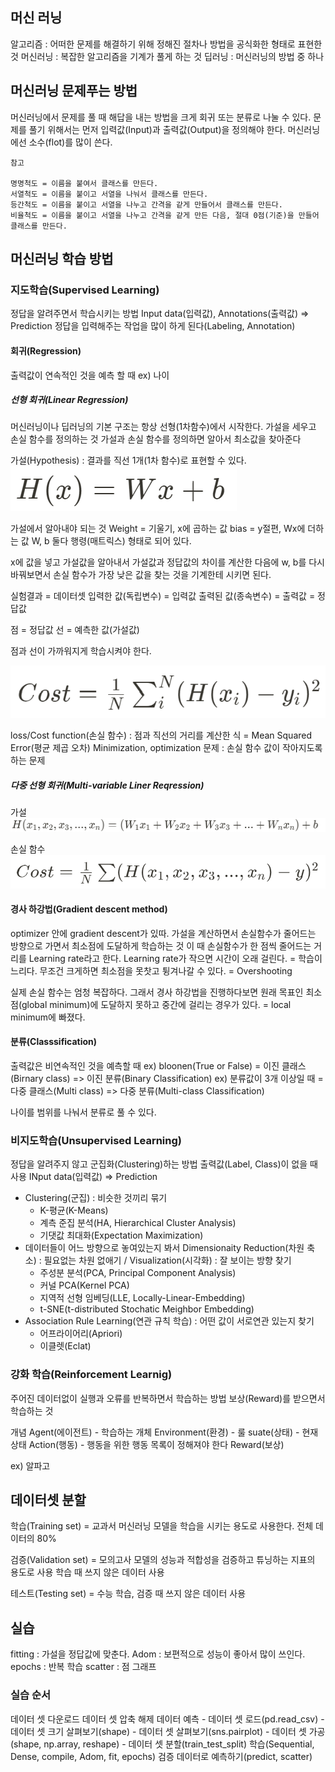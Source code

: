 ## 머신 러닝
알고리즘 : 어떠한 문제를 해결하기 위해 정해진 절차나 방법을 공식화한 형태로 표현한 것
머신러닝 : 복잡한 알고리즘을 기계가 풀게 하는 것
딥러닝 : 머신러닝의 방법 중 하나

## 머신러닝 문제푸는 방법
머신러닝에서 문제를 풀 때 해답을 내는 방법을 크게 회귀 또는 분류로 나눌 수 있다.
문제를 풀기 위해서는 먼저 입력값(Input)과 출력값(Output)을 정의해야 한다.
머신러닝에선 소수(flot)를 많이 쓴다.


```
참고

명명척도 = 이름을 붙여서 클래스를 만든다.
서열척도 = 이름을 붙이고 서열을 나눠서 클래스를 만든다.
등간척도 = 이름을 붙이고 서열을 나누고 간격을 같게 만들어서 클래스를 만든다.
비율척도 = 이름을 붙이고 서열을 나누고 간격을 같게 만든 다음, 절대 0점(기준)을 만들어 클래스를 만든다.
```

## 머신러닝 학습 방법

### 지도학습(Supervised Learning)
정답을 알려주면서 학습시키는 방법
Input data(입력값), Annotations(출력값) => Prediction
정답을 입력해주는 작업을 많이 하게 된다(Labeling, Annotation)

#### 회귀(Regression)
출력값이 연속적인 것을 예측 할 때
ex) 나이

##### 선형 회귀(Linear Regression)
머신러닝이나 딥러닝의 기본 구조는 항상 선형(1차함수)에서 시작한다.
가설을 세우고 손실 함수를 정의하는 것
가설과 손실 함수를 정의하면 알아서 최소값을 찾아준다

가설(Hypothesis) : 결과를 직선 1개(1차 함수)로 표현할 수 있다.
![Hypothesis](/image/Hypothesis.png)

가설에서 알아내야 되는 것
Weight = 기울기, x에 곱하는 값
bias = y절편, Wx에 더하는 값
W, b 둘다 행령(매트릭스) 형태로 되어 있다.

x에 값을 넣고 가설값을 알아내서 
가설값과 정답값의 차이를 계산한 다음에 
w, b를 다시 바꿔보면서 손실 함수가 가장 낮은 값을 찾는 것을 기계한테 시키면 된다.

실험결과 = 데이터셋
입력한 값(독립변수) = 입력값
출력된 값(종속변수) = 출력값 = 정답값

점 = 정답값
선 = 예측한 값(가설값)

점과 선이 가까워지게 학습시켜야 한다.

![Cost function](/image/Cost_function.png)

loss/Cost function(손실 함수) : 점과 직선의 거리를 계산한 식 = Mean Squared Error(평균 제곱 오차)
Minimization, optimization 문제 : 손실 함수 값이 작아지도록 하는 문제

##### 다중 선형 회귀(Multi-variable Liner Reqression)
가설
![Hypothesis](/image/Hypothesis2.png)

손실 함수
![Cost function](/image/Cost_function2.png)

#### 경사 하강법(Gradient descent method)
optimizer 안에 gradient descent가 있따.
가설을 계산하면서 손실함수가 줄어드는 방향으로 가면서 최소점에 도달하게 학습하는 것
이 때 손실함수가 한 점씩 줄어드는 거리를 Learning rate라고 한다.
Learning rate가 작으면 시간이 오래 걸린다. = 학습이 느리다.
무조건 크게하면 최소점을 못찻고 튕겨나갈 수 있다. = Overshooting

실제 손실 함수는 엄청 복잡하다.
그래서 경사 하강법을 진행하다보면 원래 목표인 최소점(global minimum)에 도달하지 못하고 중간에 걸리는 경우가 있다. = local minimum에 빠졌다.

#### 분류(Classsification)
출력값은 비연속적인 것을 예측할 때
ex) bloonen(True or False) = 이진 클래스(Birnary class) => 이진 분류(Binary Classification)
ex) 분류값이 3개 이상일 때   =  다중 클래스(Multi class) => 다중 분류(Multi-class Classification)

나이를 범위를 나눠서 분류로 풀 수 있다.

### 비지도학습(Unsupervised Learning)
정답을 알려주지 않고 군집화(Clustering)하는 방법
출력값(Label, Class)이 없을 때 사용
INput data(입력값) => Prediction
- Clustering(군집) : 비슷한 것끼리 묶기
    - K-평균(K-Means)
    - 계측 준집 분석(HA, Hierarchical Cluster Analysis)
    - 기댓값 최대화(Expectation Maximization)
-  데이터들이 어느 방향으로 놓여있는지 봐서 Dimensionaity Reduction(차원 축소) : 필요없는 차원 없애기 / Visualization(시각화) : 잘 보이는 방향 찾기
    - 주성분 분석(PCA, Principal Component Analysis)
    - 커널 PCA(Kernel PCA)
    - 지역적 선형 임베딩(LLE, Locally-Linear-Embedding)
    - t-SNE(t-distributed Stochatic Meighbor Embedding)
- Association Rule Learning(연관 규칙 학습) : 어떤 값이 서로연관 있는지 찾기
    - 어프라이어리(Apriori)
    - 이클렛(Eclat)

### 강화 학습(Reinforcement Learnig)
주어진 데이터없이 실행과 오류를 반복하면서 학습하는 방법
보상(Reward)를 받으면서 학습하는 것

개념
Agent(에이전트) - 학습하는 개체
Environment(환경) - 룰
suate(상태) - 현재 상태
Action(행동) - 행동을 위한 행동 목록이 정해져야 한다
Reward(보상)

ex) 알파고

## 데이터셋 분할
학습(Training set) = 교과서
머신러닝 모델을 학습을 시키는 용도로 사용한다.
전체 데이터의 80%

검증(Validation set) = 모의고사
모델의 성능과 적합성을 검증하고 튜닝하는 지표의 용도로 사용
학습 때 쓰지 않은 데이터 사용

테스트(Testing set) = 수능
학습, 검증 때 쓰지 않은 데이터 사용

## 실습
fitting : 가설을 정답값에 맞춘다.
Adom : 보편적으로 성능이 좋아서 많이 쓰인다.
epochs : 반복 학습
scatter : 점 그래프

### 실습 순서
데이터 셋 다운로드
데이터 셋 압축 해제
데이터 예측
    - 데이터 셋 로드(pd.read_csv)
    - 데이터 셋 크기 살펴보기(shape)
    - 데이터 셋 살펴보기(sns.pairplot)
    - 데이터 셋 가공(shape, np.array, reshape)
    - 데이터 셋 분할(train_test_split)
학습(Sequential, Dense, compile, Adom, fit, epochs)
검증 데이터로 예측하기(predict, scatter)